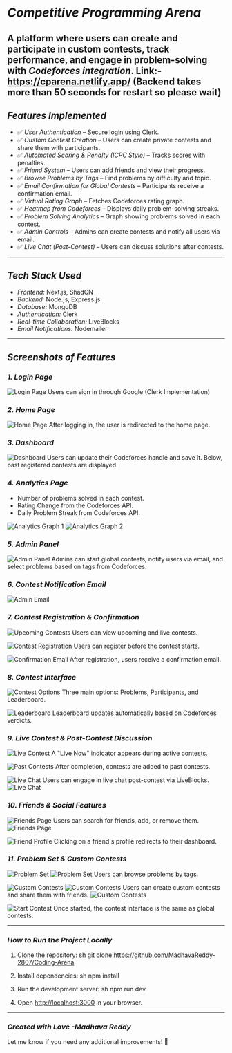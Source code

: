 # *Competitive Programming Arena*

A platform where users can create and participate in custom contests, track performance, and engage in problem-solving with *Codeforces integration*.
Link:-https://cparena.netlify.app/
(Backend takes more than
50 seconds for restart so please wait)
---

## *Features Implemented*

- ✅ *User Authentication* – Secure login using Clerk.
- ✅ *Custom Contest Creation* – Users can create private contests and share them with participants.
- ✅ *Automated Scoring & Penalty (ICPC Style)* – Tracks scores with penalties.
- ✅ *Friend System* – Users can add friends and view their progress.
- ✅ *Browse Problems by Tags* – Find problems by difficulty and topic.
- ✅ *Email Confirmation for Global Contests* – Participants receive a confirmation email.
- ✅ *Virtual Rating Graph* – Fetches Codeforces rating graph.
- ✅ *Heatmap from Codeforces* – Displays daily problem-solving streaks.
- ✅ *Problem Solving Analytics* – Graph showing problems solved in each contest.
- ✅ *Admin Controls* – Admins can create contests and notify all users via email.
- ✅ *Live Chat (Post-Contest)* – Users can discuss solutions after contests.

---

## *Tech Stack Used*

- *Frontend:* Next.js, ShadCN
- *Backend:* Node.js, Express.js
- *Database:* MongoDB
- *Authentication:* Clerk
- *Real-time Collaboration:* LiveBlocks
- *Email Notifications:* Nodemailer

---

## *Screenshots of Features*

### *1. Login Page*

![Login Page](assets/image.png)
Users can sign in through Google (Clerk Implementation)

### *2. Home Page*

![Home Page](assets/image-2.png)
After logging in, the user is redirected to the home page.

### *3. Dashboard*

![Dashboard](assets/image-3.png)
Users can update their Codeforces handle and save it. Below, past registered contests are displayed.

### *4. Analytics Page*

- Number of problems solved in each contest.
- Rating Change from the Codeforces API.
- Daily Problem Streak from Codeforces API.

![Analytics Graph 1](assets/image-5.png)
![Analytics Graph 2](assets/image-6.png)

### *5. Admin Panel*

![Admin Panel](assets/image-7.png)
Admins can start global contests, notify users via email, and select problems based on tags from Codeforces.

### *6. Contest Notification Email*

![Admin Email](assets/WhatsApp%20Image%202025-03-03%20at%2017.24.46_d4253ba0.jpg)

### *7. Contest Registration & Confirmation*

![Upcoming Contests](assets/image-8.png)
Users can view upcoming and live contests.

![Contest Registration](assets/image-9.png)
Users can register before the contest starts.

![Confirmation Email](assets/WhatsApp%20Image%202025-03-03%20at%2017.28.38_3235b58c.jpg)
After registration, users receive a confirmation email.

### *8. Contest Interface*

![Contest Options](assets/image-12.png)
Three main options: Problems, Participants, and Leaderboard.

![Leaderboard](assets/image-13.png)
Leaderboard updates automatically based on Codeforces verdicts.

### *9. Live Contest & Post-Contest Discussion*

![Live Contest](assets/image-14.png)
A "Live Now" indicator appears during active contests.

![Past Contests](assets/image-15.png)
After completion, contests are added to past contests.

![Live Chat](assets/image-16.png)
Users can engage in live chat post-contest via LiveBlocks.
![Live Chat](assets/image-17.png)

### *10. Friends & Social Features*

![Friends Page](assets/image-18.png)
Users can search for friends, add, or remove them.
![Friends Page](assets/image-19.png)

![Friend Profile](assets/image-20.png)
Clicking on a friend's profile redirects to their dashboard.

### *11. Problem Set & Custom Contests*

![Problem Set](assets/image-21.png)
![Problem Set](assets/image-22.png)
Users can browse problems by tags.

![Custom Contests](assets/image-23.png)
![Custom Contests](assets/image-24.png)
Users can create custom contests and share them with friends.
![Custom Contests](assets/image-25.png)

![Start Contest](assets/image-26.png)
Once started, the contest interface is the same as global contests.

---

### *How to Run the Project Locally*

1. Clone the repository:
   sh
   git clone https://github.com/MadhavaReddy-2807/Coding-Arena
   

2. Install dependencies:
   sh
   npm install
   

3. Run the development server:
   sh
   npm run dev
   

4. Open [http://localhost:3000](http://localhost:3000) in your browser.

---

### *Created with Love -Madhava Reddy*

Let me know if you need any additional improvements! 🚀
